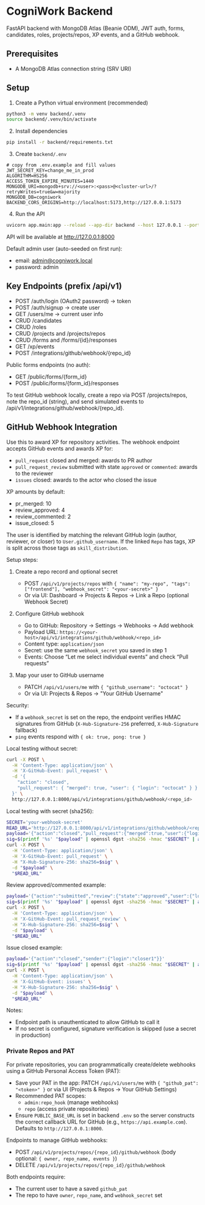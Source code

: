 # CogniWork Backend

FastAPI backend with MongoDB Atlas (Beanie ODM), JWT auth, forms, candidates, roles, projects/repos, XP events, and a GitHub webhook.

## Prerequisites
- A MongoDB Atlas connection string (SRV URI)

## Setup

1) Create a Python virtual environment (recommended)

```bash
python3 -m venv backend/.venv
source backend/.venv/bin/activate
```

2) Install dependencies

```bash
pip install -r backend/requirements.txt
```

3) Create `backend/.env`

```env
# copy from .env.example and fill values
JWT_SECRET_KEY=change_me_in_prod
ALGORITHM=HS256
ACCESS_TOKEN_EXPIRE_MINUTES=1440
MONGODB_URI=mongodb+srv://<user>:<pass>@<cluster-url>/?retryWrites=true&w=majority
MONGODB_DB=cogniwork
BACKEND_CORS_ORIGINS=http://localhost:5173,http://127.0.0.1:5173
```

4) Run the API

```bash
uvicorn app.main:app --reload --app-dir backend --host 127.0.0.1 --port 8000
```

API will be available at http://127.0.0.1:8000

Default admin user (auto-seeded on first run):
- email: admin@cogniwork.local
- password: admin

## Key Endpoints (prefix /api/v1)
- POST /auth/login (OAuth2 password) -> token
- POST /auth/signup -> create user
- GET /users/me -> current user info
- CRUD /candidates
- CRUD /roles
- CRUD /projects and /projects/repos
- CRUD /forms and /forms/{id}/responses
- GET /xp/events
- POST /integrations/github/webhook/{repo_id}

Public forms endpoints (no auth):
- GET /public/forms/{form_id}
- POST /public/forms/{form_id}/responses

To test GitHub webhook locally, create a repo via POST /projects/repos, note the repo_id (string), and send simulated events to /api/v1/integrations/github/webhook/{repo_id}.


## GitHub Webhook Integration

Use this to award XP for repository activities. The webhook endpoint accepts GitHub events and awards XP for:

- `pull_request` closed and merged: awards to PR author
- `pull_request_review` submitted with state `approved` or `commented`: awards to the reviewer
- `issues` closed: awards to the actor who closed the issue

XP amounts by default:
- pr_merged: 10
- review_approved: 4
- review_commented: 2
- issue_closed: 5

The user is identified by matching the relevant GitHub login (author, reviewer, or closer) to `User.github_username`. If the linked `Repo` has tags, XP is split across those tags as `skill_distribution`.

Setup steps:
1) Create a repo record and optional secret
   - POST `/api/v1/projects/repos` with `{ "name": "my-repo", "tags": ["frontend"], "webhook_secret": "<your-secret>" }`
   - Or via UI: Dashboard -> Projects & Repos -> Link a Repo (optional Webhook Secret)

2) Configure GitHub webhook
   - Go to GitHub: Repository -> Settings -> Webhooks -> Add webhook
   - Payload URL: `https://<your-host>/api/v1/integrations/github/webhook/<repo_id>`
   - Content type: `application/json`
   - Secret: use the same `webhook_secret` you saved in step 1
   - Events: Choose “Let me select individual events” and check “Pull requests”

3) Map your user to GitHub username
   - PATCH `/api/v1/users/me` with `{ "github_username": "octocat" }`
   - Or via UI: Projects & Repos -> "Your GitHub Username"

Security:
- If a `webhook_secret` is set on the repo, the endpoint verifies HMAC signatures from GitHub (`X-Hub-Signature-256` preferred, `X-Hub-Signature` fallback)
- `ping` events respond with `{ ok: true, pong: true }`

Local testing without secret:
```bash
curl -X POST \
  -H 'Content-Type: application/json' \
  -H 'X-GitHub-Event: pull_request' \
  -d '{
    "action": "closed",
    "pull_request": { "merged": true, "user": { "login": "octocat" } }
  }' \
  http://127.0.0.1:8000/api/v1/integrations/github/webhook/<repo_id>
```

Local testing with secret (sha256):
```bash
SECRET='your-webhook-secret'
READ_URL='http://127.0.0.1:8000/api/v1/integrations/github/webhook/<repo_id>'
payload='{"action":"closed","pull_request":{"merged":true,"user":{"login":"octocat"}}}'
sig=$(printf '%s' "$payload" | openssl dgst -sha256 -hmac "$SECRET" | awk '{print $2}')
curl -X POST \
  -H 'Content-Type: application/json' \
  -H 'X-GitHub-Event: pull_request' \
  -H "X-Hub-Signature-256: sha256=$sig" \
  -d "$payload" \
  "$READ_URL"
```

Review approved/commented example:
```bash
payload='{"action":"submitted","review":{"state":"approved","user":{"login":"reviewer1"}}}'
sig=$(printf '%s' "$payload" | openssl dgst -sha256 -hmac "$SECRET" | awk '{print $2}')
curl -X POST \
  -H 'Content-Type: application/json' \
  -H 'X-GitHub-Event: pull_request_review' \
  -H "X-Hub-Signature-256: sha256=$sig" \
  -d "$payload" \
  "$READ_URL"
```

Issue closed example:
```bash
payload='{"action":"closed","sender":{"login":"closer1"}}'
sig=$(printf '%s' "$payload" | openssl dgst -sha256 -hmac "$SECRET" | awk '{print $2}')
curl -X POST \
  -H 'Content-Type: application/json' \
  -H 'X-GitHub-Event: issues' \
  -H "X-Hub-Signature-256: sha256=$sig" \
  -d "$payload" \
  "$READ_URL"
```

Notes:
- Endpoint path is unauthenticated to allow GitHub to call it
- If no secret is configured, signature verification is skipped (use a secret in production)

### Private Repos and PAT

For private repositories, you can programmatically create/delete webhooks using a GitHub Personal Access Token (PAT):

- Save your PAT in the app: PATCH `/api/v1/users/me` with `{ "github_pat": "<token>" }` or via UI (Projects & Repos → Your GitHub Settings)
- Recommended PAT scopes:
  - `admin:repo_hook` (manage webhooks)
  - `repo` (access private repositories)
- Ensure `PUBLIC_BASE_URL` is set in backend `.env` so the server constructs the correct callback URL for GitHub (e.g., `https://api.example.com`). Defaults to `http://127.0.0.1:8000`.

Endpoints to manage GitHub webhooks:
- POST `/api/v1/projects/repos/{repo_id}/github/webhook` (body optional: `{ owner, repo_name, events }`)
- DELETE `/api/v1/projects/repos/{repo_id}/github/webhook`

Both endpoints require:
- The current user to have a saved `github_pat`
- The repo to have `owner`, `repo_name`, and `webhook_secret` set
